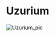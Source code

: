 # Uzurium
 
![Uzurium_pic](https://user-images.githubusercontent.com/4471301/230387553-9a522a33-7e51-4807-b8a6-9094ee4bfcd9.png)
